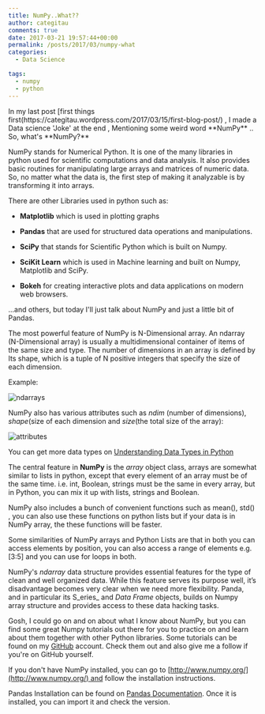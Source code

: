```yaml
---
title: NumPy..What??
author: categitau
comments: true
date: 2017-03-21 19:57:44+00:00
permalink: /posts/2017/03/numpy-what
categories:
  - Data Science

tags:
  - numpy
  - python
---
```


<!-- more -->In my last post [first things first(https://categitau.wordpress.com/2017/03/15/first-blog-post/) , I made a Data science 'Joke' at the end , Mentioning some weird word **NumPy** .. So, what's **NumPy?**

NumPy stands for Numerical Python. It is one of the many libraries in python used for scientific computations and data analysis. It also provides basic routines for manipulating large arrays and matrices of numeric data. So, no matter what the data is, the first step of making it analyzable is by transforming it into arrays.

There are other Libraries used in python such as:
	
  * **Matplotlib** which is used in plotting graphs

	
  * **Pandas** that are used for structured data operations and manipulations.

	
  * **SciPy** that stands for Scientific Python which is built on Numpy.

	
  * **SciKit Learn** which is used in Machine learning and built on Numpy, Matplotlib and SciPy.

	
  * **Bokeh** for creating interactive plots and data applications on modern web browsers.


...and others, but today I'll just talk about NumPy and just a little bit of Pandas.

The most powerful feature of NumPy is N-Dimensional array. An ndarray (N-Dimensional array) is usually a multidimensional container of items of the same size and type. The number of dimensions in an array is defined by Its shape, which is a tuple of N positive integers that specify the size of each dimension.

Example:

![ndarrays](http://categitau.com/wp-content/uploads/2017/03/ndarrays.png)

NumPy also has various attributes such as _ndim_ (number of dimensions), _shape_(size of each dimension and _size_(the total size of the array):

![attributes](http://categitau.com/wp-content/uploads/2017/03/attributes.png)

You can get more data types on [Understanding Data Types in Python](http://localhost:8888/notebooks/02.01-Understanding-Data-Types.ipynb)

The central feature in **NumPy** is the _array_ object class, arrays are somewhat similar to lists in python, except that every element of an array must be of the same time. i.e. int, Boolean, strings must be the same in every array, but in Python, you can mix it up with lists, strings and Boolean.

NumPy also includes a bunch of convenient functions such as mean(), std() , you can also use these functions on python lists but if your data is in NumPy array, the these functions will be faster.

Some similarities of NumPy arrays and Python Lists are that in both you can access elements by position, you can also access a range of elements e.g. [3:5] and you can use for loops in both.

NumPy's _ndarray_ data structure provides essential features for the type of clean and well organized data. While this feature serves its purpose well, it’s disadvantage becomes very clear when we need more flexibility. Panda, and in particular its S_eries_ and _Data Frame_ objects, builds on Numpy array structure and provides access to these data hacking tasks.

Gosh, I could go on and on about what I know about NumPy, but you can find some great Numpy tutorials out there for you to practice on and learn about them together with other Python libraries. Some tutorials can be found on my [GitHub](https://github.com/CateGitau/Intro-to-Data-Analysis) account. Check them out and also give me a follow if you're on GitHub yourself.

If you don't have NumPy installed, you can go to [http://www.numpy.org/](http://www.numpy.org/) and follow the installation instructions.

Pandas Installation can be found on [Pandas Documentation](http://pandas.pydata.org/). Once it is installed, you can import it and check the version.
